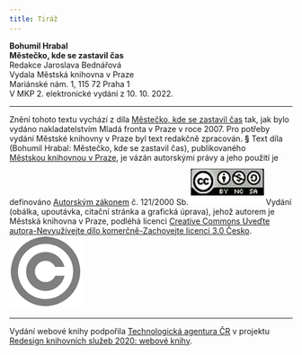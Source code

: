 ```yaml
---
title: Tiráž
---
```


**Bohumil Hrabal    
Městečko, kde se zastavil čas**  
Redakce Jaroslava Bednářová  
Vydala Městská knihovna v Praze  
Mariánské nám. 1, 115 72 Praha 1  
V MKP 2. elektronické vydání z 10. 10. 2022.

***

Znění tohoto textu vychází z díla [Městečko, kde se zastavil čas](https://search.mlp.cz/cz/titul/mestecko-kde-se-zastavil-cas/2638379/) tak, jak bylo vydáno nakladatelstvím Mladá fronta v Praze v roce 2007. Pro potřeby vydání Městské knihovny v Praze byl text redakčně zpracován.
**§**
Text díla (Bohumil Hrabal: Městečko, kde se zastavil čas), publikovaného [Městskou knihovnou v Praze](https://www.mlp.cz/cz/), je vázán autorskými právy a jeho použití je definováno [Autorským zákonem](https://www.mkcr.cz/predpisy-zakonu-709.html) č. 121/2000 Sb.
[![image001.jpg](./resources/image001_fmt.png)](https://creativecommons.org/licenses/by-nc-sa/3.0/cz/)
Vydání (obálka, upoutávka, citační stránka a grafická úprava), jehož autorem je Městská knihovna v Praze, podléhá licenci [Creative Commons Uveďte autora-Nevyužívejte dílo komerčně-Zachovejte licenci 3.0 Česko](https://creativecommons.org/licenses/by-nc-sa/3.0/cz/).
![image002.jpg](./resources/image002_fmt.png)

***

Vydání webové knihy podpořila [Technologická agentura ČR](https://www.tacr.cz/) v projektu [Redesign knihovních služeb 2020: webové knihy](https://starfos.tacr.cz/cs/project/TL04000391).